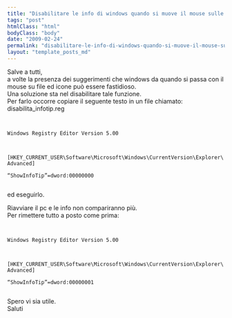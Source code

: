 ```yaml
---
title: "Disabilitare le info di windows quando si muove il mouse sulle icone"
tags: "post"
htmlClass: "html"
bodyClass: "body"
date: "2009-02-24"
permalink: "disabilitare-le-info-di-windows-quando-si-muove-il-mouse-sulle-icone/"
layout: "template_posts_md"
---
```

<p>Salve a tutti,<br />
a volte la presenza dei suggerimenti che windows da quando si passa con il mouse su file ed icone può essere fastidioso.<br />
Una soluzione sta nel disabilitare tale funzione.<br />
Per farlo occorre copiare il seguente testo in un file chiamato:<br />
disabilita_infotip.reg</p>
<p><code><br />
Windows Registry Editor Version 5.00</p>
<p>[HKEY_CURRENT_USER\Software\Microsoft\Windows\CurrentVersion\Explorer\Advanced]<br />
“ShowInfoTip”=dword:00000000<br />
</code></p>
<p>ed eseguirlo.</p>
<p>Riavviare il pc e le info non compariranno più.<br />
Per rimettere tutto a posto come prima:</p>
<p><code><br />
Windows Registry Editor Version 5.00</p>
<p>[HKEY_CURRENT_USER\Software\Microsoft\Windows\CurrentVersion\Explorer\Advanced]<br />
“ShowInfoTip”=dword:00000001<br />
</code></p>
<p>Spero vi sia utile.<br />
Saluti</p>
